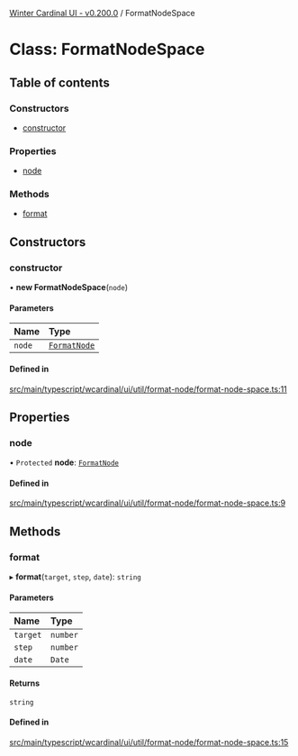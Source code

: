 [Winter Cardinal UI - v0.200.0](../index.md) / FormatNodeSpace

# Class: FormatNodeSpace

## Table of contents

### Constructors

- [constructor](FormatNodeSpace.md#constructor)

### Properties

- [node](FormatNodeSpace.md#node)

### Methods

- [format](FormatNodeSpace.md#format)

## Constructors

### constructor

• **new FormatNodeSpace**(`node`)

#### Parameters

| Name | Type |
| :------ | :------ |
| `node` | [`FormatNode`](../interfaces/FormatNode.md) |

#### Defined in

[src/main/typescript/wcardinal/ui/util/format-node/format-node-space.ts:11](https://github.com/winter-cardinal/winter-cardinal-ui/blob/v0.200.0/src/main/typescript/wcardinal/ui/util/format-node/format-node-space.ts#L11)

## Properties

### node

• `Protected` **node**: [`FormatNode`](../interfaces/FormatNode.md)

#### Defined in

[src/main/typescript/wcardinal/ui/util/format-node/format-node-space.ts:9](https://github.com/winter-cardinal/winter-cardinal-ui/blob/v0.200.0/src/main/typescript/wcardinal/ui/util/format-node/format-node-space.ts#L9)

## Methods

### format

▸ **format**(`target`, `step`, `date`): `string`

#### Parameters

| Name | Type |
| :------ | :------ |
| `target` | `number` |
| `step` | `number` |
| `date` | `Date` |

#### Returns

`string`

#### Defined in

[src/main/typescript/wcardinal/ui/util/format-node/format-node-space.ts:15](https://github.com/winter-cardinal/winter-cardinal-ui/blob/v0.200.0/src/main/typescript/wcardinal/ui/util/format-node/format-node-space.ts#L15)
